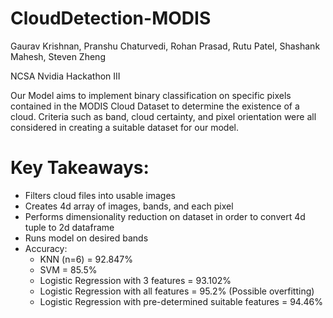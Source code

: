 # CloudDetection-MODIS
Gaurav Krishnan, Pranshu Chaturvedi, Rohan Prasad, Rutu Patel, Shashank Mahesh, Steven Zheng

NCSA Nvidia Hackathon III

Our Model aims to implement binary classification on specific pixels contained in the MODIS Cloud Dataset to determine the existence of a cloud. Criteria such as band, cloud certainty, and pixel orientation were all considered in creating a suitable dataset for our model. 

# Key Takeaways:

  - Filters cloud files into usable images
  - Creates 4d array of images, bands, and each pixel
  - Performs dimensionality reduction on dataset in order to convert 4d tuple to 2d dataframe
  - Runs model on desired bands
  - Accuracy:  
    - KNN (n=6) = 92.847%
    - SVM = 85.5%
    - Logistic Regression with 3 features = 93.102%
    - Logistic Regression with all features = 95.2% (Possible overfitting)
    - Logistic Regression with pre-determined suitable features = 94.46%
        



